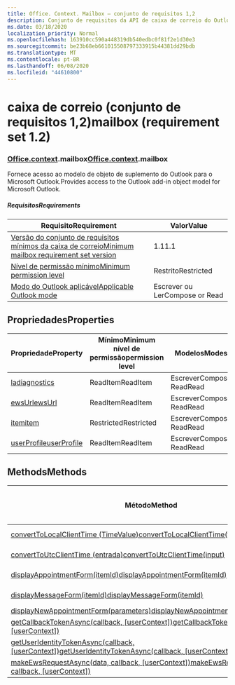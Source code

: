 ```yaml
---
title: Office. Context. Mailbox – conjunto de requisitos 1,2
description: Conjunto de requisitos da API de caixa de correio do Outlook versão 1,2 do modelo de objeto Mailbox.
ms.date: 03/18/2020
localization_priority: Normal
ms.openlocfilehash: 163910cc590a448319db540edbc0f81f2e1d30e3
ms.sourcegitcommit: be23b68eb661015508797333915b44381dd29bdb
ms.translationtype: MT
ms.contentlocale: pt-BR
ms.lasthandoff: 06/08/2020
ms.locfileid: "44610800"
---
```

# <a name="mailbox-requirement-set-12"></a><span data-ttu-id="9b3e4-103">caixa de correio (conjunto de requisitos 1,2)</span><span class="sxs-lookup"><span data-stu-id="9b3e4-103">mailbox (requirement set 1.2)</span></span>

### <a name="officecontextmailbox"></a><span data-ttu-id="9b3e4-104">[Office](office.md)[.context](office.context.md).mailbox</span><span class="sxs-lookup"><span data-stu-id="9b3e4-104">[Office](office.md)[.context](office.context.md).mailbox</span></span>

<span data-ttu-id="9b3e4-105">Fornece acesso ao modelo de objeto de suplemento do Outlook para o Microsoft Outlook.</span><span class="sxs-lookup"><span data-stu-id="9b3e4-105">Provides access to the Outlook add-in object model for Microsoft Outlook.</span></span>

##### <a name="requirements"></a><span data-ttu-id="9b3e4-106">Requisitos</span><span class="sxs-lookup"><span data-stu-id="9b3e4-106">Requirements</span></span>

|<span data-ttu-id="9b3e4-107">Requisito</span><span class="sxs-lookup"><span data-stu-id="9b3e4-107">Requirement</span></span>| <span data-ttu-id="9b3e4-108">Valor</span><span class="sxs-lookup"><span data-stu-id="9b3e4-108">Value</span></span>|
|---|---|
|[<span data-ttu-id="9b3e4-109">Versão do conjunto de requisitos mínimos da caixa de correio</span><span class="sxs-lookup"><span data-stu-id="9b3e4-109">Minimum mailbox requirement set version</span></span>](../../requirement-sets/outlook-api-requirement-sets.md)| <span data-ttu-id="9b3e4-110">1.1</span><span class="sxs-lookup"><span data-stu-id="9b3e4-110">1.1</span></span>|
|[<span data-ttu-id="9b3e4-111">Nível de permissão mínimo</span><span class="sxs-lookup"><span data-stu-id="9b3e4-111">Minimum permission level</span></span>](../../../outlook/understanding-outlook-add-in-permissions.md)| <span data-ttu-id="9b3e4-112">Restrito</span><span class="sxs-lookup"><span data-stu-id="9b3e4-112">Restricted</span></span>|
|[<span data-ttu-id="9b3e4-113">Modo do Outlook aplicável</span><span class="sxs-lookup"><span data-stu-id="9b3e4-113">Applicable Outlook mode</span></span>](../../../outlook/outlook-add-ins-overview.md#extension-points)| <span data-ttu-id="9b3e4-114">Escrever ou Ler</span><span class="sxs-lookup"><span data-stu-id="9b3e4-114">Compose or Read</span></span>|

## <a name="properties"></a><span data-ttu-id="9b3e4-115">Propriedades</span><span class="sxs-lookup"><span data-stu-id="9b3e4-115">Properties</span></span>

| <span data-ttu-id="9b3e4-116">Propriedade</span><span class="sxs-lookup"><span data-stu-id="9b3e4-116">Property</span></span> | <span data-ttu-id="9b3e4-117">Mínimo</span><span class="sxs-lookup"><span data-stu-id="9b3e4-117">Minimum</span></span><br><span data-ttu-id="9b3e4-118">nível de permissão</span><span class="sxs-lookup"><span data-stu-id="9b3e4-118">permission level</span></span> | <span data-ttu-id="9b3e4-119">Modelos</span><span class="sxs-lookup"><span data-stu-id="9b3e4-119">Modes</span></span> | <span data-ttu-id="9b3e4-120">Tipo de retorno</span><span class="sxs-lookup"><span data-stu-id="9b3e4-120">Return type</span></span> | <span data-ttu-id="9b3e4-121">Mínimo</span><span class="sxs-lookup"><span data-stu-id="9b3e4-121">Minimum</span></span><br><span data-ttu-id="9b3e4-122">conjunto de requisitos</span><span class="sxs-lookup"><span data-stu-id="9b3e4-122">requirement set</span></span> |
|---|---|---|---|:---:|
| [<span data-ttu-id="9b3e4-123">la</span><span class="sxs-lookup"><span data-stu-id="9b3e4-123">diagnostics</span></span>](/javascript/api/outlook/office.mailbox?view=outlook-js-1.2#diagnostics) | <span data-ttu-id="9b3e4-124">ReadItem</span><span class="sxs-lookup"><span data-stu-id="9b3e4-124">ReadItem</span></span> | <span data-ttu-id="9b3e4-125">Escrever</span><span class="sxs-lookup"><span data-stu-id="9b3e4-125">Compose</span></span><br><span data-ttu-id="9b3e4-126">Read</span><span class="sxs-lookup"><span data-stu-id="9b3e4-126">Read</span></span> | [<span data-ttu-id="9b3e4-127">Diagnostics</span><span class="sxs-lookup"><span data-stu-id="9b3e4-127">Diagnostics</span></span>](/javascript/api/outlook/office.diagnostics?view=outlook-js-1.2) | [<span data-ttu-id="9b3e4-128">1.1</span><span class="sxs-lookup"><span data-stu-id="9b3e4-128">1.1</span></span>](../requirement-set-1.1/outlook-requirement-set-1.1.md) |
| [<span data-ttu-id="9b3e4-129">ewsUrl</span><span class="sxs-lookup"><span data-stu-id="9b3e4-129">ewsUrl</span></span>](/javascript/api/outlook/office.mailbox?view=outlook-js-1.2#ewsurl) | <span data-ttu-id="9b3e4-130">ReadItem</span><span class="sxs-lookup"><span data-stu-id="9b3e4-130">ReadItem</span></span> | <span data-ttu-id="9b3e4-131">Escrever</span><span class="sxs-lookup"><span data-stu-id="9b3e4-131">Compose</span></span><br><span data-ttu-id="9b3e4-132">Read</span><span class="sxs-lookup"><span data-stu-id="9b3e4-132">Read</span></span> | <span data-ttu-id="9b3e4-133">String</span><span class="sxs-lookup"><span data-stu-id="9b3e4-133">String</span></span> | [<span data-ttu-id="9b3e4-134">1.1</span><span class="sxs-lookup"><span data-stu-id="9b3e4-134">1.1</span></span>](../requirement-set-1.1/outlook-requirement-set-1.1.md) |
| [<span data-ttu-id="9b3e4-135">item</span><span class="sxs-lookup"><span data-stu-id="9b3e4-135">item</span></span>](office.context.mailbox.item.md) | <span data-ttu-id="9b3e4-136">Restricted</span><span class="sxs-lookup"><span data-stu-id="9b3e4-136">Restricted</span></span> | <span data-ttu-id="9b3e4-137">Escrever</span><span class="sxs-lookup"><span data-stu-id="9b3e4-137">Compose</span></span><br><span data-ttu-id="9b3e4-138">Read</span><span class="sxs-lookup"><span data-stu-id="9b3e4-138">Read</span></span> | [<span data-ttu-id="9b3e4-139">Item</span><span class="sxs-lookup"><span data-stu-id="9b3e4-139">Item</span></span>](/javascript/api/outlook/office.item?view=outlook-js-1.2) | [<span data-ttu-id="9b3e4-140">1.1</span><span class="sxs-lookup"><span data-stu-id="9b3e4-140">1.1</span></span>](../requirement-set-1.1/outlook-requirement-set-1.1.md) |
| [<span data-ttu-id="9b3e4-141">userProfile</span><span class="sxs-lookup"><span data-stu-id="9b3e4-141">userProfile</span></span>](/javascript/api/outlook/office.mailbox?view=outlook-js-1.2#userprofile) | <span data-ttu-id="9b3e4-142">ReadItem</span><span class="sxs-lookup"><span data-stu-id="9b3e4-142">ReadItem</span></span> | <span data-ttu-id="9b3e4-143">Escrever</span><span class="sxs-lookup"><span data-stu-id="9b3e4-143">Compose</span></span><br><span data-ttu-id="9b3e4-144">Read</span><span class="sxs-lookup"><span data-stu-id="9b3e4-144">Read</span></span> | [<span data-ttu-id="9b3e4-145">UserProfile</span><span class="sxs-lookup"><span data-stu-id="9b3e4-145">UserProfile</span></span>](/javascript/api/outlook/office.userprofile?view=outlook-js-1.2) | [<span data-ttu-id="9b3e4-146">1.1</span><span class="sxs-lookup"><span data-stu-id="9b3e4-146">1.1</span></span>](../requirement-set-1.1/outlook-requirement-set-1.1.md) |

## <a name="methods"></a><span data-ttu-id="9b3e4-147">Methods</span><span class="sxs-lookup"><span data-stu-id="9b3e4-147">Methods</span></span>

| <span data-ttu-id="9b3e4-148">Método</span><span class="sxs-lookup"><span data-stu-id="9b3e4-148">Method</span></span> | <span data-ttu-id="9b3e4-149">Mínimo</span><span class="sxs-lookup"><span data-stu-id="9b3e4-149">Minimum</span></span><br><span data-ttu-id="9b3e4-150">nível de permissão</span><span class="sxs-lookup"><span data-stu-id="9b3e4-150">permission level</span></span> | <span data-ttu-id="9b3e4-151">Modelos</span><span class="sxs-lookup"><span data-stu-id="9b3e4-151">Modes</span></span> | <span data-ttu-id="9b3e4-152">Mínimo</span><span class="sxs-lookup"><span data-stu-id="9b3e4-152">Minimum</span></span><br><span data-ttu-id="9b3e4-153">conjunto de requisitos</span><span class="sxs-lookup"><span data-stu-id="9b3e4-153">requirement set</span></span> |
|---|---|---|:---:|
| [<span data-ttu-id="9b3e4-154">convertToLocalClientTime (TimeValue)</span><span class="sxs-lookup"><span data-stu-id="9b3e4-154">convertToLocalClientTime(timeValue)</span></span>](/javascript/api/outlook/office.mailbox?view=outlook-js-1.2#converttolocalclienttime-timevalue-) | <span data-ttu-id="9b3e4-155">ReadItem</span><span class="sxs-lookup"><span data-stu-id="9b3e4-155">ReadItem</span></span> | <span data-ttu-id="9b3e4-156">Escrever</span><span class="sxs-lookup"><span data-stu-id="9b3e4-156">Compose</span></span><br><span data-ttu-id="9b3e4-157">Read</span><span class="sxs-lookup"><span data-stu-id="9b3e4-157">Read</span></span> | [<span data-ttu-id="9b3e4-158">1.1</span><span class="sxs-lookup"><span data-stu-id="9b3e4-158">1.1</span></span>](../requirement-set-1.1/outlook-requirement-set-1.1.md) |
| [<span data-ttu-id="9b3e4-159">convertToUtcClientTime (entrada)</span><span class="sxs-lookup"><span data-stu-id="9b3e4-159">convertToUtcClientTime(input)</span></span>](/javascript/api/outlook/office.mailbox?view=outlook-js-1.2#converttoutcclienttime-input-) | <span data-ttu-id="9b3e4-160">ReadItem</span><span class="sxs-lookup"><span data-stu-id="9b3e4-160">ReadItem</span></span> | <span data-ttu-id="9b3e4-161">Escrever</span><span class="sxs-lookup"><span data-stu-id="9b3e4-161">Compose</span></span><br><span data-ttu-id="9b3e4-162">Read</span><span class="sxs-lookup"><span data-stu-id="9b3e4-162">Read</span></span> | [<span data-ttu-id="9b3e4-163">1.1</span><span class="sxs-lookup"><span data-stu-id="9b3e4-163">1.1</span></span>](../requirement-set-1.1/outlook-requirement-set-1.1.md) |
| [<span data-ttu-id="9b3e4-164">displayAppointmentForm(itemId)</span><span class="sxs-lookup"><span data-stu-id="9b3e4-164">displayAppointmentForm(itemId)</span></span>](/javascript/api/outlook/office.mailbox?view=outlook-js-1.2#displayappointmentform-itemid-) | <span data-ttu-id="9b3e4-165">ReadItem</span><span class="sxs-lookup"><span data-stu-id="9b3e4-165">ReadItem</span></span> | <span data-ttu-id="9b3e4-166">Escrever</span><span class="sxs-lookup"><span data-stu-id="9b3e4-166">Compose</span></span><br><span data-ttu-id="9b3e4-167">Read</span><span class="sxs-lookup"><span data-stu-id="9b3e4-167">Read</span></span> | [<span data-ttu-id="9b3e4-168">1.1</span><span class="sxs-lookup"><span data-stu-id="9b3e4-168">1.1</span></span>](../requirement-set-1.1/outlook-requirement-set-1.1.md) |
| [<span data-ttu-id="9b3e4-169">displayMessageForm(itemId)</span><span class="sxs-lookup"><span data-stu-id="9b3e4-169">displayMessageForm(itemId)</span></span>](/javascript/api/outlook/office.mailbox?view=outlook-js-1.2#displaymessageform-itemid-) | <span data-ttu-id="9b3e4-170">ReadItem</span><span class="sxs-lookup"><span data-stu-id="9b3e4-170">ReadItem</span></span> | <span data-ttu-id="9b3e4-171">Escrever</span><span class="sxs-lookup"><span data-stu-id="9b3e4-171">Compose</span></span><br><span data-ttu-id="9b3e4-172">Read</span><span class="sxs-lookup"><span data-stu-id="9b3e4-172">Read</span></span> | [<span data-ttu-id="9b3e4-173">1.1</span><span class="sxs-lookup"><span data-stu-id="9b3e4-173">1.1</span></span>](../requirement-set-1.1/outlook-requirement-set-1.1.md) |
| [<span data-ttu-id="9b3e4-174">displayNewAppointmentForm(parameters)</span><span class="sxs-lookup"><span data-stu-id="9b3e4-174">displayNewAppointmentForm(parameters)</span></span>](/javascript/api/outlook/office.mailbox?view=outlook-js-1.2#displaynewappointmentform-parameters-) | <span data-ttu-id="9b3e4-175">ReadItem</span><span class="sxs-lookup"><span data-stu-id="9b3e4-175">ReadItem</span></span> | <span data-ttu-id="9b3e4-176">Read</span><span class="sxs-lookup"><span data-stu-id="9b3e4-176">Read</span></span> | [<span data-ttu-id="9b3e4-177">1.1</span><span class="sxs-lookup"><span data-stu-id="9b3e4-177">1.1</span></span>](../requirement-set-1.1/outlook-requirement-set-1.1.md) |
| <span data-ttu-id="9b3e4-178">[getCallbackTokenAsync(callback, [userContext])](/javascript/api/outlook/office.mailbox?view=outlook-js-1.2#getcallbacktokenasync-callback--usercontext-)</span><span class="sxs-lookup"><span data-stu-id="9b3e4-178">[getCallbackTokenAsync(callback, [userContext])](/javascript/api/outlook/office.mailbox?view=outlook-js-1.2#getcallbacktokenasync-callback--usercontext-)</span></span> | <span data-ttu-id="9b3e4-179">ReadItem</span><span class="sxs-lookup"><span data-stu-id="9b3e4-179">ReadItem</span></span> | <span data-ttu-id="9b3e4-180">Escrever</span><span class="sxs-lookup"><span data-stu-id="9b3e4-180">Compose</span></span><br><span data-ttu-id="9b3e4-181">Read</span><span class="sxs-lookup"><span data-stu-id="9b3e4-181">Read</span></span> | [<span data-ttu-id="9b3e4-182">1.3</span><span class="sxs-lookup"><span data-stu-id="9b3e4-182">1.3</span></span>](../requirement-set-1.3/outlook-requirement-set-1.3.md)<br>[<span data-ttu-id="9b3e4-183">1.1</span><span class="sxs-lookup"><span data-stu-id="9b3e4-183">1.1</span></span>](../requirement-set-1.1/outlook-requirement-set-1.1.md) |
| <span data-ttu-id="9b3e4-184">[getUserIdentityTokenAsync(callback, [userContext])](/javascript/api/outlook/office.mailbox?view=outlook-js-1.2#getuseridentitytokenasync-callback--usercontext-)</span><span class="sxs-lookup"><span data-stu-id="9b3e4-184">[getUserIdentityTokenAsync(callback, [userContext])](/javascript/api/outlook/office.mailbox?view=outlook-js-1.2#getuseridentitytokenasync-callback--usercontext-)</span></span> | <span data-ttu-id="9b3e4-185">ReadItem</span><span class="sxs-lookup"><span data-stu-id="9b3e4-185">ReadItem</span></span> | <span data-ttu-id="9b3e4-186">Escrever</span><span class="sxs-lookup"><span data-stu-id="9b3e4-186">Compose</span></span><br><span data-ttu-id="9b3e4-187">Read</span><span class="sxs-lookup"><span data-stu-id="9b3e4-187">Read</span></span> | [<span data-ttu-id="9b3e4-188">1.1</span><span class="sxs-lookup"><span data-stu-id="9b3e4-188">1.1</span></span>](../requirement-set-1.1/outlook-requirement-set-1.1.md) |
| <span data-ttu-id="9b3e4-189">[makeEwsRequestAsync(data, callback, [userContext])](/javascript/api/outlook/office.mailbox?view=outlook-js-1.2#makeewsrequestasync-data--callback--usercontext-)</span><span class="sxs-lookup"><span data-stu-id="9b3e4-189">[makeEwsRequestAsync(data, callback, [userContext])](/javascript/api/outlook/office.mailbox?view=outlook-js-1.2#makeewsrequestasync-data--callback--usercontext-)</span></span> | <span data-ttu-id="9b3e4-190">ReadWriteMailbox</span><span class="sxs-lookup"><span data-stu-id="9b3e4-190">ReadWriteMailbox</span></span> | <span data-ttu-id="9b3e4-191">Escrever</span><span class="sxs-lookup"><span data-stu-id="9b3e4-191">Compose</span></span><br><span data-ttu-id="9b3e4-192">Read</span><span class="sxs-lookup"><span data-stu-id="9b3e4-192">Read</span></span> | [<span data-ttu-id="9b3e4-193">1.1</span><span class="sxs-lookup"><span data-stu-id="9b3e4-193">1.1</span></span>](../requirement-set-1.1/outlook-requirement-set-1.1.md) |
